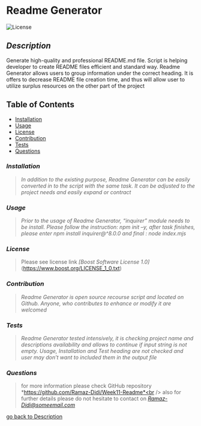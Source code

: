 
  
  # Readme Generator <br />
  ![License](https://img.shields.io/badge/License-Boost_1.0-lightblue.svg)
  ## *Description*
  Generate high-quality and professional README.md file. Script is helping developer to create README files efficient and standard way.  Readme Generator allows users to group information under the correct heading. It is offers to decrease README file creation time, and thus will allow user to utilize surplus resources on the other part of the project
  
  ## Table of Contents 
- [Installation](#installation)<br />
- [Usage](#usage)<br />
- [License](#license)<br />
- [Contribution](#contribution)<br />
- [Tests](#tests)<br /> 
- [Questions](#questions)<br />

### *Installation*
> *In addition to the existing purpose, Readme Generator can be easily converted in to the script with the same task. It can be adjusted to the project needs and easily expand or contract*

### *Usage*
> *Prior to the usage of Readme Generator, “inquirer” module needs to be install. Please follow the instruction:  npm init –y, after task finishes, please enter npm install inquirer@^8.0.0 and final : node index.mjs*

### *License*
> Please see license link  *[Boost Software License 1.0]*(https://www.boost.org/LICENSE_1_0.txt)

### *Contribution*
>  *Readme Generator is open source recourse script and located on Github. Anyone, who contributes to enhance or modify it are welcomed*

### *Tests*
>  *Readme Generator tested intensively, it is checking project name and descriptions availability and allows to continue if input string is not empty. Usage, Installation and Test heading are not checked and user may don’t want to included them in the output file*

### *Questions*
>  for more information please check GitHub repository *https://github.com/Ramaz-Didi/Week11-Readme*<br />
 also for further details please do not hesitate to contact on *Ramaz-Didi@someemail.com*

 
[go back to Description](#description)